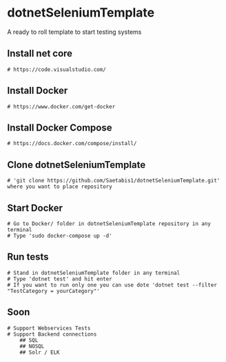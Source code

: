 # dotnetSeleniumTemplate
A ready to roll template to start testing systems

## Install net core
    # https://code.visualstudio.com/
## Install Docker
    # https://www.docker.com/get-docker
## Install Docker Compose
    # https://docs.docker.com/compose/install/
## Clone dotnetSeleniumTemplate
    # 'git clone https://github.com/Saetabis1/dotnetSeleniumTemplate.git' where you want to place repository
## Start Docker
    # Go to Docker/ folder in dotnetSeleniumTemplate repository in any terminal 
    # Type 'sudo docker-compose up -d'
## Run tests
    # Stand in dotnetSeleniumTemplate folder in any terminal
    # Type 'dotnet test' and hit enter
    # If you want to run only one you can use dote 'dotnet test --filter "TestCategory = yourCategory"'

## Soon
    # Support Webservices Tests
    # Support Backend connections
        ## SQL
        ## NOSQL
        ## Solr / ELK
